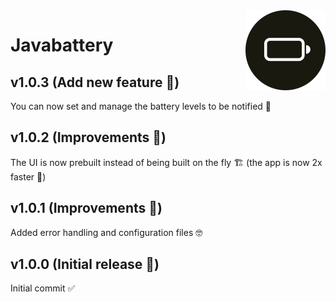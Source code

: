 <img src="build/icons/icon.svg" width=128 align="right" />

# Javabattery

## v1.0.3 (Add new feature 🎉)

You can now set and manage the battery levels to be notified 📢

## v1.0.2 (Improvements 🚀)

The UI is now prebuilt instead of being built on the fly 🏗️ (the app is now 2x faster 🚀)

## v1.0.1 (Improvements 🚀)

Added error handling and configuration files 🤓

## v1.0.0 (Initial release 🎊)

Initial commit ✅
